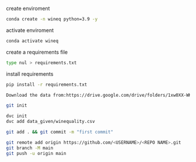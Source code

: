 create enviroment
```bash
conda create -n wineq python=3.9 -y
```
activate enviroment
```bash
conda activate wineq
```
create a requirements file
```bash
type nul > requirements.txt 
```
install requirements
```bash
pip install -r requirements.txt
```
```bash 
Download the data from:https://drive.google.com/drive/folders/1xw0XX-WK74uxtFFLySbtnX-ODdmdK5Ec

git init

dvc init
dvc add data_given/winequality.csv

git add . && git commit -m "first commit"

git remote add origin https://github.com/<USERNAME>/<REPO NAME>.git
git branch -M main
git push -u origin main
```